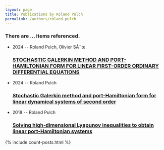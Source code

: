 ```yaml
---
layout: page
title: Publications by Roland Pulch
permalink: /authors/roland-pulch
---
```


<h3 id="number-posts">There are ... items referenced.</h3>
<ul class="post-list">
<li><span class='post-meta'>2024 -- Roland Pulch, Olivier SÃ¨te</span><h3><a class='post-link' href="{{ site.baseurl }}/stochastic-galerkin-method-and-port-hamiltonian-form-for-linear-first-order-ordinary-differential-equations">STOCHASTIC GALERKIN METHOD AND PORT-HAMILTONIAN FORM FOR LINEAR FIRST-ORDER ORDINARY DIFFERENTIAL EQUATIONS</a></h3></li>
<li><span class='post-meta'>2024 -- Roland Pulch</span><h3><a class='post-link' href="{{ site.baseurl }}/stochastic-galerkin-method-and-port-hamiltonian-form-for-linear-dynamical-systems-of-second-order">Stochastic Galerkin method and port-Hamiltonian form for linear dynamical systems of second order</a></h3></li>
<li><span class='post-meta'>2018 -- Roland Pulch</span><h3><a class='post-link' href="{{ site.baseurl }}/solving-high-dimensional-lyapunov-inequalities-to-obtain-linear-port-hamiltonian-systems">Solving high‐dimensional Lyapunov inequalities to obtain linear port‐Hamiltonian systems</a></h3></li>

</ul>
{% include count-posts.html %}
